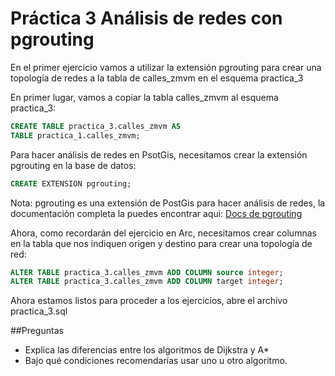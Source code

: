 Práctica 3 Análisis de redes con pgrouting
=========

En el primer ejercicio vamos a utilizar la extensión pgrouting para crear una
topología de redes a la tabla de calles_zmvm en el esquema practica_3

En primer lugar, vamos a copiar la tabla calles_zmvm  al esquema practica_3:

````sql
CREATE TABLE practica_3.calles_zmvm AS
TABLE practica_1.calles_zmvm;
````

Para hacer análisis de redes en PsotGis, necesitamos crear la extensión pgrouting
en la base de datos:

````sql
CREATE EXTENSION pgrouting;
````
Nota: pgrouting es una extensión de PostGis para hacer análisis de redes, la
documentación completa la puedes encontrar aqui:
 [Docs de pgrouting](http://docs.pgrouting.org/2.0/en/doc/index.html)

Ahora, como recordarán del ejercicio en Arc, necesitamos crear columnas en la tabla que nos indiquen
origen y destino para crear una topología de red:

````sql
ALTER TABLE practica_3.calles_zmvm ADD COLUMN source integer;
ALTER TABLE practica_3.calles_zmvm ADD COLUMN target integer;
````

Ahora estamos listos para proceder a los ejercicios, abre el archivo practica_3.sql


##Preguntas

+ Explica las diferencias entre los algoritmos de Dijkstra y A*
+ Bajo qué condiciones recomendarías usar uno u otro algoritmo.
